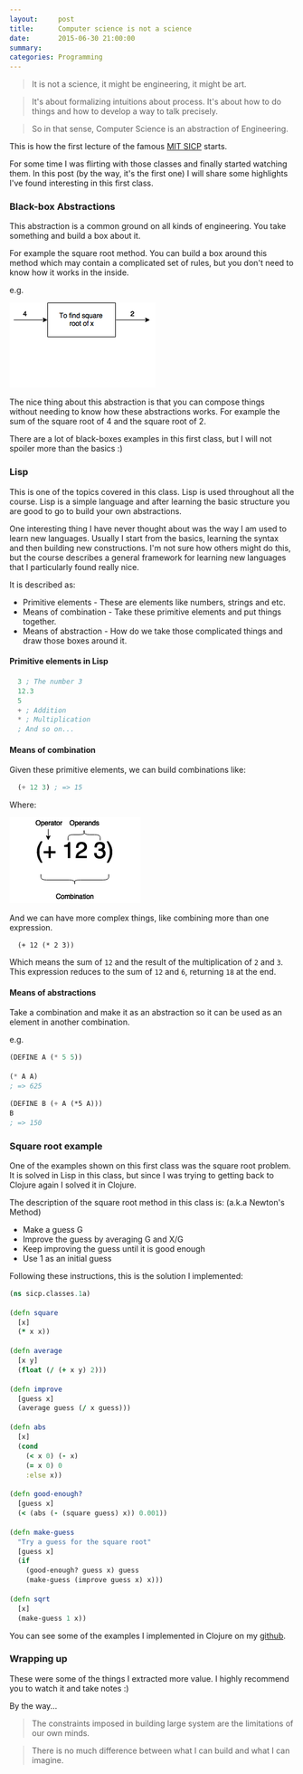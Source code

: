 ```yaml
---
layout:     post
title:      Computer science is not a science
date:       2015-06-30 21:00:00
summary:
categories: Programming
---
```


> It is not a science, it might be engineering, it might be art.

> It's about formalizing intuitions about process. It's about
> how to do things and how to develop a way to talk precisely.

> So in that sense, Computer Science is an abstraction of Engineering.


This is how the first lecture of the famous [MIT SICP](https://www.youtube.com/playlist?list=PLB63C06FAF154F047) starts.

For some time I was flirting with those classes and finally started watching them.
In this post (by the way, it's the first one) I will share some highlights I've found
interesting in this first class.

### Black-box Abstractions
This abstraction is a common ground on all kinds of engineering. You take something
and build a box about it.

For example the square root method. You can build a box around this method which
may contain a complicated set of rules, but you don't need to know how it works
in the inside.

e.g.

![Square root method](/images/square_root.png "Square root method")

The nice thing about this abstraction is that you can compose things without needing
to know how these abstractions works. For example the sum of the
square root of 4 and the square root of 2.

There are a lot of black-boxes examples in this first class, but I will not
spoiler more than the basics :)

### Lisp
This is one of the topics covered in this class. Lisp is used throughout all
the course. Lisp is a simple language and after learning the basic structure you
are good to go to build your own abstractions.

One interesting thing I have never thought about was the way I am used to learn new
languages. Usually I start from the basics, learning the syntax and then
building new constructions. I'm not sure how others might do this, but the course
describes a general framework for learning new languages that I particularly found really
nice.

It is described as:

  * Primitive elements - These are elements like numbers, strings and etc.
  * Means of combination - Take these primitive elements and put things together.
  * Means of abstraction - How do we take those complicated things and draw those boxes around it.

#### Primitive elements in Lisp

```lisp
  3 ; The number 3
  12.3
  5
  + ; Addition
  * ; Multiplication
  ; And so on...
```


#### Means of combination
Given these primitive elements, we can build combinations like:

```lisp
  (+ 12 3) ; => 15
```

Where:

![Lisp combinations](/images/combination.png "Lisp combination")

And we can have more complex things, like combining more than one expression.

```Lisp
  (+ 12 (* 2 3))
```

Which means the sum of `12` and the result of the multiplication of `2` and `3`.
This expression reduces to the sum of `12` and `6`, returning `18` at the end.

#### Means of abstractions
Take a combination and make it as an abstraction so it can be used as an element
in another combination.

e.g.

```lisp
(DEFINE A (* 5 5))

(* A A)
; => 625
```

```lisp
(DEFINE B (+ A (*5 A)))
B
; => 150
```

### Square root example
One of the examples shown on this first class was the square root problem. It is
solved in Lisp in this class, but since I was trying to getting back to Clojure
again I solved it in Clojure.

The description of the square root method in this class is: (a.k.a Newton's Method)

  * Make a guess G
  * Improve the guess by averaging G and X/G
  * Keep improving the guess until it is good enough
  * Use 1 as an initial guess

Following these instructions, this is the solution I implemented:

```clojure
(ns sicp.classes.1a)

(defn square
  [x]
  (* x x))

(defn average
  [x y]
  (float (/ (+ x y) 2)))

(defn improve
  [guess x]
  (average guess (/ x guess)))

(defn abs
  [x]
  (cond
    (< x 0) (- x)
    (= x 0) 0
    :else x))

(defn good-enough?
  [guess x]
  (< (abs (- (square guess) x)) 0.001))

(defn make-guess
  "Try a guess for the square root"
  [guess x]
  (if
    (good-enough? guess x) guess
    (make-guess (improve guess x) x)))

(defn sqrt
  [x]
  (make-guess 1 x))
```

You can see some of the examples I implemented in Clojure on my [github](https://github.com/laurocaetano/sicp).

### Wrapping up

These were some of the things I extracted more value. I highly recommend you to
watch it and take notes :)

By the way...

> The constraints imposed in building large system are the limitations of
> our own minds.

> There is no much difference between what I can build and what I can imagine.
